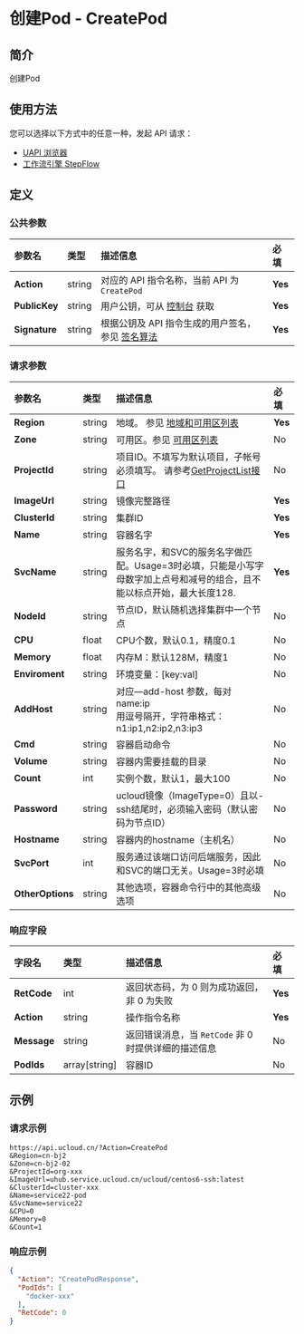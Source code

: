 # 创建Pod - CreatePod

## 简介

创建Pod






## 使用方法

您可以选择以下方式中的任意一种，发起 API 请求：
- [UAPI 浏览器](https://console.ucloud.cn/uapi/detail?id=CreatePod)
- [工作流引擎 StepFlow](https://console.ucloud.cn/stepflow/manage/)


## 定义

### 公共参数

| 参数名 | 类型 | 描述信息 | 必填 |
|:---|:---|:---|:---|
| **Action**     | string  | 对应的 API 指令名称，当前 API 为 `CreatePod`                        | **Yes** |
| **PublicKey**  | string  | 用户公钥，可从 [控制台](https://console.ucloud.cn/uapi/apikey) 获取                                             | **Yes** |
| **Signature**  | string  | 根据公钥及 API 指令生成的用户签名，参见 [签名算法](api/summary/signature.md)  | **Yes** |

### 请求参数

| 参数名 | 类型 | 描述信息 | 必填 |
|:---|:---|:---|:---|
| **Region** | string | 地域。 参见 [地域和可用区列表](api/summary/regionlist) |**Yes**|
| **Zone** | string | 可用区。参见 [可用区列表](api/summary/regionlist) |No|
| **ProjectId** | string | 项目ID。不填写为默认项目，子帐号必须填写。 请参考[GetProjectList接口](api/summary/get_project_list) |No|
| **ImageUrl** | string | 镜像完整路径 |**Yes**|
| **ClusterId** | string | 集群ID |**Yes**|
| **Name** | string | 容器名字 |**Yes**|
| **SvcName** | string | 服务名字，和SVC的服务名字做匹配。Usage=3时必填，只能是小写字母数字加上点号和减号的组合，且不能以标点开始，最大长度128. |**Yes**|
| **NodeId** | string | 节点ID，默认随机选择集群中一个节点 |No|
| **CPU** | float | CPU个数，默认0.1，精度0.1 |No|
| **Memory** | float | 内存M：默认128M，精度1 |No|
| **Enviroment** | string | 环境变量：[key:val] |No|
| **AddHost** | string | 对应—add-host 参数，每对name:ip<br />用逗号隔开，字符串格式：n1:ip1,n2:ip2,n3:ip3 |No|
| **Cmd** | string | 容器启动命令 |No|
| **Volume** | string | 容器内需要挂载的目录 |No|
| **Count** | int | 实例个数，默认1，最大100 |No|
| **Password** | string | ucloud镜像（ImageType=0）且以-ssh结尾时，必须输入密码（默认密码为节点ID） |No|
| **Hostname** | string | 容器内的hostname（主机名） |No|
| **SvcPort** | int | 服务通过该端口访问后端服务，因此和SVC的端口无关。Usage=3时必填 |No|
| **OtherOptions** | string | 其他选项，容器命令行中的其他高级选项 |No|

### 响应字段

| 字段名 | 类型 | 描述信息 | 必填 |
|:---|:---|:---|:---|
| **RetCode** | int | 返回状态码，为 0 则为成功返回，非 0 为失败 |**Yes**|
| **Action** | string | 操作指令名称 |**Yes**|
| **Message** | string | 返回错误消息，当 `RetCode` 非 0 时提供详细的描述信息 |No|
| **PodIds** | array[string] | 容器ID |No|




## 示例

### 请求示例
    
```
https://api.ucloud.cn/?Action=CreatePod
&Region=cn-bj2
&Zone=cn-bj2-02
&ProjectId=org-xxx
&ImageUrl=uhub.service.ucloud.cn/ucloud/centos6-ssh:latest
&ClusterId=cluster-xxx
&Name=service22-pod
&SvcName=service22
&CPU=0
&Memory=0
&Count=1
```

### 响应示例
    
```json
{
  "Action": "CreatePodResponse",
  "PodIds": [
    "docker-xxx"
  ],
  "RetCode": 0
}
```





